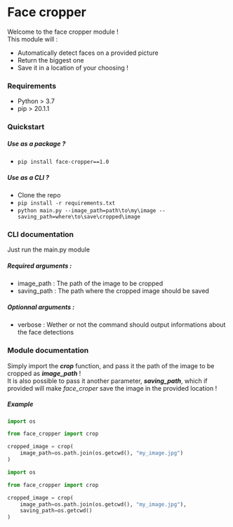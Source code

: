 # Face cropper

Welcome to the face cropper module !  
This module will :   
- Automatically detect faces on a provided picture
- Return the biggest one
- Save it in a location of your choosing !

### Requirements
- Python > 3.7  
- pip > 20.1.1

### Quickstart   
##### Use as a package ?
- `pip install face-cropper==1.0`    
##### Use as a CLI ?     
- Clone the repo   
- `pip install -r requirements.txt`   
- `python main.py --image_path=path\to\my\image --saving_path=where\to\save\cropped\image`   
   
     
### CLI documentation   
Just run the main.py module   
##### Required arguments :   
- image_path : The path of the image to be cropped   
- saving_path : The path where the cropped image should be saved   
##### Optionnal arguments :   
- verbose : Wether or not the command should output informations about the face
  detections   

### Module documentation
Simply import the ***crop*** function, and pass it the path of the image to be
cropped as  ***image_path*** !   
It is also possible to pass it another parameter, ***saving_path***, which if
provided will make *face_croper* save the image in the provided location !   
##### Example    
```python
import os

from face_cropper import crop

cropped_image = crop(
    image_path=os.path.join(os.getcwd(), "my_image.jpg")
)
```   
```python
import os

from face_cropper import crop

cropped_image = crop(
    image_path=os.path.join(os.getcwd(), "my_image.jpg"),
    saving_path=os.getcwd()
)
```   
